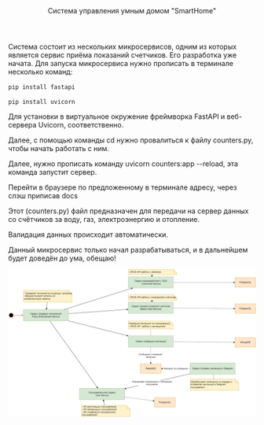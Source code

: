 <header>Система управления умным домом "SmartHome"</header>
Система состоит из нескольких микросервисов, одним из которых является сервис приёма показаний счетчиков. Его разработка уже начата.
Для запуска микросервиса нужно прописать в терминале несколько команд:

```
pip install fastapi
```

```
pip install uvicorn
```

Для установки в виртуальное окружение фреймворка FastAPI и веб-сервера Uvicorn, соответственно.

Далее, с помощью команды cd нужно провалиться к файлу counters.py, чтобы начать работать с ним.

Далее, нужно прописать команду uvicorn counters:app --reload, эта команда запустит сервер.

Перейти в браузере по предложенному в терминале адресу, через слэш приписав docs

Этот (counters.py) файл предназначен для передачи на сервер данных со счётчиков за воду, газ, электроэнергию и отопление. 

Валидация данных происходит автоматически.

Данный микросервис только начал разрабатываться, и в дальнейшем будет доведён до ума, обещаю!

![](assets/ArchSmartHome.png)

